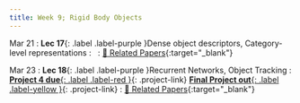 ```yaml
---
title: Week 9; Rigid Body Objects
---
```


Mar 21
: **Lec 17**{: .label .label-purple }Dense object descriptors, Category-level representations
: &nbsp;
  : [📃 Related Papers](/papers/#dense-object-descriptors-category-level-representations){:target="_blank"}
  <!-- : [Solution](#) -->

Mar 23
: **Lec 18**{: .label .label-purple }Recurrent Networks, Object Tracking
: [**Project 4 due**{: .label .label-red }](/projects/#project-4){: .project-link} [**Final Project out**{: .label .label-yellow }](/projects/#final-project){: .project-link}
  : [📃 Related Papers](/papers/#recurrent-networks-and-object-tracking){:target="_blank"}
  
<!-- Mar 10
: **Dis 9**{: .label .label-blue }[Paper discussion: Object Perception](#)
 -->